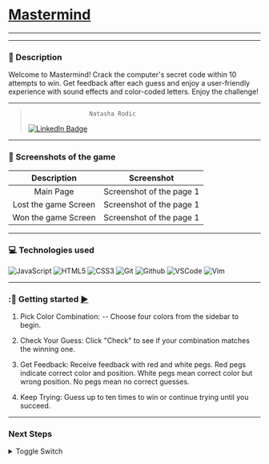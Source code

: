 # [Mastermind](https://natasharodic.github.io/mastermind/)

---

---

### :pencil: Description

Welcome to Mastermind! Crack the computer's secret code within 10 attempts to win. Get feedback after each guess and enjoy a user-friendly experience with sound effects and color-coded letters. Enjoy the challenge!

---

>                      Natasha Rodic
>
> [![LinkedIn Badge](https://img.shields.io/badge/-@NatashaRodic-blue?style=flat&logo=Linkedin&logoColor=black)](https://www.linkedin.com/in/natasha-rodic/)

---

### :camera_flash: Screenshots of the game

|     Description      | Screenshot               |
| :------------------: | ------------------------ |
|      Main Page       | Screenshot of the page 1 |
| Lost the game Screen | Screenshot of the page 1 |
| Won the game Screen  | Screenshot of the page 1 |

---

### :computer: Technologies used

![JavaScript](https://img.shields.io/badge/-JavaScript-05122A?style=flat&logo=javascript)
![HTML5](https://img.shields.io/badge/-HTML5-05122A?style=flat&logo=html5)
![CSS3](https://img.shields.io/badge/-CSS-05122A?style=flat&logo=css3)
![Git](https://img.shields.io/badge/-Git-05122A?style=flat&logo=git)
![Github](https://img.shields.io/badge/-GitHub-05122A?style=flat&logo=github)
![VSCode](https://img.shields.io/badge/-VS_Code-05122A?style=flat&logo=visualstudio)
![Vim](https://img.shields.io/badge/-Vim-05122A?style=flat&logo=vim)

---

### ::calling: Getting started [ :arrow_forward:](https://natasharodic.github.io/mastermind/)

1. Pick Color Combination:
   -- Choose four colors from the sidebar to begin.

2. Check Your Guess: Click "Check" to see if your combination matches the winning one.

3. Get Feedback: Receive feedback with red and white pegs.
   Red pegs indicate correct color and position.
   White pegs mean correct color but wrong position.
   No pegs mean no correct guesses.

4. Keep Trying: Guess up to ten times to win or continue trying until you succeed.

---

### Next Steps

<details>
    <summary>Toggle Switch</summary>
    Foldable Content[enter image description here][1]
</details>
